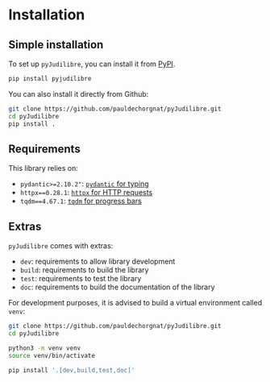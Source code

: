 # Installation

## Simple installation

To set up `pyJudilibre`, you can install it from [PyPI](https://pypi.org/project/pyjudilibre).

```sh
pip install pyjudilibre
```

You can also install it directly from Github: 

```sh
git clone https://github.com/pauldechorgnat/pyJudilibre.git
cd pyJudilibre
pip install .
```

## Requirements

This library relies on:

- `pydantic>=2.10.2"`: [`pydantic` for typing](https://docs.pydantic.dev/latest/)
- `httpx==0.28.1`: [`httpx` for HTTP requests](https://www.python-httpx.org/)
- `tqdm==4.67.1`: [`tqdm` for progress bars](https://tqdm.github.io/)


## Extras

`pyJudilibre` comes with extras:

- `dev`: requirements to allow library development
- `build`: requirements to build the library
- `test`:  requirements to test the library
- `doc`: requirements to build the documentation of the library

For development purposes, it is advised to build a virtual environment called `venv`:

```sh
git clone https://github.com/pauldechorgnat/pyJudilibre.git
cd pyJudilibre

python3 -m venv venv
source venv/bin/activate

pip install '.[dev,build,test,doc]'
```

